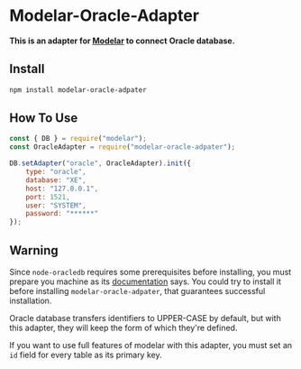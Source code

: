 # Modelar-Oracle-Adapter

**This is an adapter for [Modelar](http://modelar.hyurl.com) to connect**
**Oracle database.**

## Install

```sh
npm install modelar-oracle-adpater
```

## How To Use

```javascript
const { DB } = require("modelar");
const OracleAdapter = require("modelar-oracle-adpater");

DB.setAdapter("oracle", OracleAdapter).init({
    type: "oracle",
    database: "XE",
    host: "127.0.0.1",
    port: 1521,
    user: "SYSTEM",
    password: "******"
});
```

## Warning

Since `node-oracledb` requires some prerequisites before installing, you must 
prepare you machine as its
[documentation](https://github.com/oracle/node-oracledb/blob/master/INSTALL.md)
says. You could try to install it before installing `modelar-oracle-adpater`, 
that guarantees successful installation.

Oracle database transfers identifiers to UPPER-CASE by default, but with this 
adapter, they will keep the form of which they're defined.

If you want to use full features of modelar with this adapter, you must set an
`id` field for every table as its primary key.